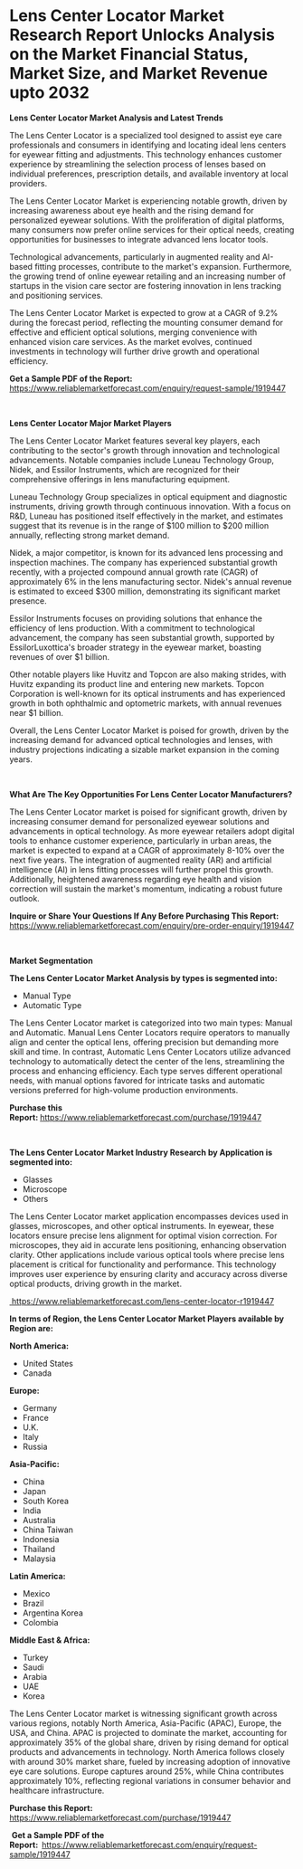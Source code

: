 <p><h1>Lens Center Locator Market Research Report Unlocks Analysis on the Market Financial Status, Market Size, and Market Revenue upto 2032</h1></p><p><strong>Lens Center Locator Market Analysis and Latest Trends</strong></p>
<p><p>The Lens Center Locator is a specialized tool designed to assist eye care professionals and consumers in identifying and locating ideal lens centers for eyewear fitting and adjustments. This technology enhances customer experience by streamlining the selection process of lenses based on individual preferences, prescription details, and available inventory at local providers.</p><p>The Lens Center Locator Market is experiencing notable growth, driven by increasing awareness about eye health and the rising demand for personalized eyewear solutions. With the proliferation of digital platforms, many consumers now prefer online services for their optical needs, creating opportunities for businesses to integrate advanced lens locator tools.</p><p>Technological advancements, particularly in augmented reality and AI-based fitting processes, contribute to the market's expansion. Furthermore, the growing trend of online eyewear retailing and an increasing number of startups in the vision care sector are fostering innovation in lens tracking and positioning services.</p><p>The Lens Center Locator Market is expected to grow at a CAGR of 9.2% during the forecast period, reflecting the mounting consumer demand for effective and efficient optical solutions, merging convenience with enhanced vision care services. As the market evolves, continued investments in technology will further drive growth and operational efficiency.</p></p>
<p><strong>Get a Sample PDF of the Report:&nbsp;</strong> <a href="https://www.reliablemarketforecast.com/enquiry/request-sample/1919447?utm_campaign=3096&utm_medium=2&utm_source=Github&utm_content=ia&utm_term=12042025&utm_id=lens-center-locator">https://www.reliablemarketforecast.com/enquiry/request-sample/1919447</a></p>
<p>&nbsp;</p>
<p><strong>Lens Center Locator Major Market Players</strong></p>
<p><p>The Lens Center Locator Market features several key players, each contributing to the sector's growth through innovation and technological advancements. Notable companies include Luneau Technology Group, Nidek, and Essilor Instruments, which are recognized for their comprehensive offerings in lens manufacturing equipment.</p><p>Luneau Technology Group specializes in optical equipment and diagnostic instruments, driving growth through continuous innovation. With a focus on R&D, Luneau has positioned itself effectively in the market, and estimates suggest that its revenue is in the range of $100 million to $200 million annually, reflecting strong market demand.</p><p>Nidek, a major competitor, is known for its advanced lens processing and inspection machines. The company has experienced substantial growth recently, with a projected compound annual growth rate (CAGR) of approximately 6% in the lens manufacturing sector. Nidek's annual revenue is estimated to exceed $300 million, demonstrating its significant market presence.</p><p>Essilor Instruments focuses on providing solutions that enhance the efficiency of lens production. With a commitment to technological advancement, the company has seen substantial growth, supported by EssilorLuxottica's broader strategy in the eyewear market, boasting revenues of over $1 billion.</p><p>Other notable players like Huvitz and Topcon are also making strides, with Huvitz expanding its product line and entering new markets. Topcon Corporation is well-known for its optical instruments and has experienced growth in both ophthalmic and optometric markets, with annual revenues near $1 billion.</p><p>Overall, the Lens Center Locator Market is poised for growth, driven by the increasing demand for advanced optical technologies and lenses, with industry projections indicating a sizable market expansion in the coming years.</p></p>
<p>&nbsp;</p>
<p><strong>What Are The Key Opportunities For Lens Center Locator Manufacturers?</strong></p>
<p><p>The Lens Center Locator market is poised for significant growth, driven by increasing consumer demand for personalized eyewear solutions and advancements in optical technology. As more eyewear retailers adopt digital tools to enhance customer experience, particularly in urban areas, the market is expected to expand at a CAGR of approximately 8-10% over the next five years. The integration of augmented reality (AR) and artificial intelligence (AI) in lens fitting processes will further propel this growth. Additionally, heightened awareness regarding eye health and vision correction will sustain the market's momentum, indicating a robust future outlook.</p></p>
<p><strong>Inquire or Share Your Questions If Any Before Purchasing This Report:</strong> <a href="https://www.reliablemarketforecast.com/enquiry/pre-order-enquiry/1919447?utm_campaign=3096&utm_medium=2&utm_source=Github&utm_content=ia&utm_term=12042025&utm_id=lens-center-locator">https://www.reliablemarketforecast.com/enquiry/pre-order-enquiry/1919447</a></p>
<p>&nbsp;</p>
<p><strong>Market Segmentation</strong></p>
<p><strong>The Lens Center Locator Market Analysis by types is segmented into:</strong></p>
<p><ul><li>Manual Type</li><li>Automatic Type</li></ul></p>
<p><p>The Lens Center Locator market is categorized into two main types: Manual and Automatic. Manual Lens Center Locators require operators to manually align and center the optical lens, offering precision but demanding more skill and time. In contrast, Automatic Lens Center Locators utilize advanced technology to automatically detect the center of the lens, streamlining the process and enhancing efficiency. Each type serves different operational needs, with manual options favored for intricate tasks and automatic versions preferred for high-volume production environments.</p></p>
<p><strong>Purchase this Report:&nbsp;</strong><a href="https://www.reliablemarketforecast.com/purchase/1919447?utm_campaign=3096&utm_medium=2&utm_source=Github&utm_content=ia&utm_term=12042025&utm_id=lens-center-locator">https://www.reliablemarketforecast.com/purchase/1919447</a></p>
<p>&nbsp;</p>
<p><strong>The Lens Center Locator Market Industry Research by Application is segmented into:</strong></p>
<p><ul><li>Glasses</li><li>Microscope</li><li>Others</li></ul></p>
<p><p>The Lens Center Locator market application encompasses devices used in glasses, microscopes, and other optical instruments. In eyewear, these locators ensure precise lens alignment for optimal vision correction. For microscopes, they aid in accurate lens positioning, enhancing observation clarity. Other applications include various optical tools where precise lens placement is critical for functionality and performance. This technology improves user experience by ensuring clarity and accuracy across diverse optical products, driving growth in the market.</p></p>
<p><a href="https://www.reliablemarketforecast.com/lens-center-locator-r1919447?utm_campaign=3096&utm_medium=2&utm_source=Github&utm_content=ia&utm_term=12042025&utm_id=lens-center-locator">&nbsp;https://www.reliablemarketforecast.com/lens-center-locator-r1919447</a></p>
<p><strong>In terms of Region, the Lens Center Locator Market Players available by Region are:</strong></p>
<p>
    <p> <strong> North America: </strong>
        <ul>
            <li>United States</li>
            <li>Canada</li>
        </ul>
        </p> 
    <p> <strong> Europe: </strong>
        <ul>
            <li>Germany</li>
            <li>France</li>
            <li>U.K.</li>
            <li>Italy</li>
            <li>Russia</li>
        </ul>
        </p> 
    <p> <strong> Asia-Pacific: </strong>
        <ul>
            <li>China</li>
            <li>Japan</li>
            <li>South Korea</li>
            <li>India</li>
            <li>Australia</li>
            <li>China Taiwan</li>
            <li>Indonesia</li>
            <li>Thailand</li>
            <li>Malaysia</li>
        </ul>
        </p> 
    <p> <strong> Latin America: </strong>
        <ul>
            <li>Mexico</li>
            <li>Brazil</li>
            <li>Argentina Korea</li>
            <li>Colombia</li>
        </ul>
        </p> 
    <p> <strong> Middle East & Africa: </strong>
        <ul>
            <li>Turkey</li>
            <li>Saudi</li>
            <li>Arabia</li>
            <li>UAE</li>
            <li>Korea</li>
        </ul>
    </p>
    </p>
<p><p>The Lens Center Locator market is witnessing significant growth across various regions, notably North America, Asia-Pacific (APAC), Europe, the USA, and China. APAC is projected to dominate the market, accounting for approximately 35% of the global share, driven by rising demand for optical products and advancements in technology. North America follows closely with around 30% market share, fueled by increasing adoption of innovative eye care solutions. Europe captures around 25%, while China contributes approximately 10%, reflecting regional variations in consumer behavior and healthcare infrastructure.</p></p>
<p><strong>Purchase this Report: </strong><a href="https://www.reliablemarketforecast.com/purchase/1919447?utm_campaign=3096&utm_medium=2&utm_source=Github&utm_content=ia&utm_term=12042025&utm_id=lens-center-locator">https://www.reliablemarketforecast.com/purchase/1919447</a></p>
<p>&nbsp;<strong>Get a Sample PDF of the Report:&nbsp;&nbsp;</strong><a href="https://www.reliablemarketforecast.com/enquiry/request-sample/1919447?utm_campaign=3096&utm_medium=2&utm_source=Github&utm_content=ia&utm_term=12042025&utm_id=lens-center-locator">https://www.reliablemarketforecast.com/enquiry/request-sample/1919447</a></p>
<p><strong></strong></p>
<p><p></p><p></p><p></p></p>